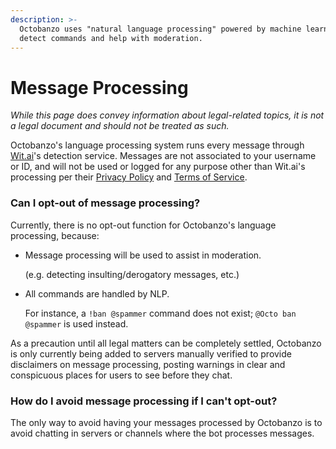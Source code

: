 ```yaml
---
description: >-
  Octobanzo uses "natural language processing" powered by machine learning to
  detect commands and help with moderation.
---
```


# Message Processing

_While this page does convey information about legal-related topics, it is not a legal document and should not be treated as such._

Octobanzo's language processing system runs every message through [Wit.ai](https://wit.ai)'s detection service. Messages are not associated to your username or ID, and will not be used or logged for any purpose other than Wit.ai's processing per their [Privacy Policy](https://wit.ai/privacy) and [Terms of Service](https://wit.ai/terms).

### Can I opt-out of message processing?

Currently, there is no opt-out function for Octobanzo's language processing, because:

* Message processing will be used to assist in moderation.

  \(e.g. detecting insulting/derogatory messages, etc.\)

* All commands are handled by NLP.

  For instance, a `!ban @spammer` command does not exist; `@Octo ban @spammer` is used instead.

As a precaution until all legal matters can be completely settled, Octobanzo is only currently being added to servers manually verified to provide disclaimers on message processing, posting warnings in clear and conspicuous places for users to see before they chat.

### How do I avoid message processing if I can't opt-out?

The only way to avoid having your messages processed by Octobanzo is to avoid chatting in servers or channels where the bot processes messages.

